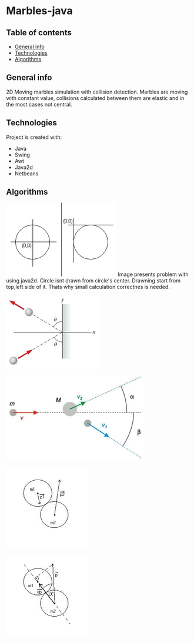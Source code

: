 # Marbles-java


## Table of contents
* [General info](#general-info)
* [Technologies](#technologies)
* [Algorithms](#algorithms)


## General info
2D Moving marbles simulation with collision detection. Marbles are moving with constant value, collisions calculated between them are elastic and in the most cases not central. 
	
## Technologies
Project is created with:
* Java 
* Swing
* Awt
* Java2d
* Netbeans

## Algorithms

![Algorithm schema](./images/circle_not_central.png)
Image presents problem with using java2d. Circle isnt drawn from circle's center. Drawning start from top,left side of it. Thats why small calculation correctnes is needed.
 
![Algorithm schema](./images/collision_wall.jpg)

![Algorithm schema](./images/collision_not_central.jpg)

![Algorithm schema](./images/collision_1.jpg)

![Algorithm schema](./images/collision_2.jpg)

